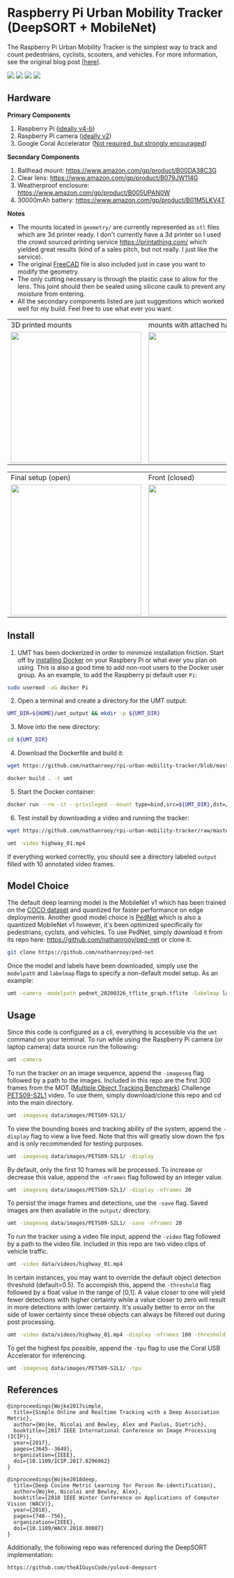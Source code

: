 # Raspberry Pi Urban Mobility Tracker (DeepSORT + MobileNet)

The Raspberry Pi Urban Mobility Tracker is the simplest way to track and count pedestrians, cyclists, scooters, and vehicles. For more information, see the original blog post [<a target="_blank" href="https://nathanrooy.github.io/posts/2019-02-06/raspberry-pi-deep-learning-traffic-tracker/">here</a>].

<span>
  <img src='docs/vid05.webp'>
  <img src='docs/vid02.webp'>
</span>
<span>
  <img src='docs/vid03.webp'>
  <img src='docs/vid04.webp'>
</span>

## Hardware
<b>Primary Components</b>
1) Raspberry Pi (<a target="_blank" href="https://www.raspberrypi.org/products/raspberry-pi-4-model-b"/>ideally v4-b</a>)
2) Raspberry Pi camera (<a target="_blank" href="https://www.raspberrypi.org/products/camera-module-v2/">ideally v2</a>)
3) Google Coral Accelerator (<a target="_blank" href="https://coral.ai/products/accelerator">Not required, but strongly encouraged</a>)

<b>Secondary Components</b>
1) Ballhead mount: https://www.amazon.com/gp/product/B00DA38C3G
2) Clear lens: https://www.amazon.com/gp/product/B079JW114G
3) Weatherproof enclosure: https://www.amazon.com/gp/product/B005UPAN0W
4) 30000mAh battery: https://www.amazon.com/gp/product/B01M5LKV4T

<b>Notes</b>
- The mounts located in `geometry/` are currently represented as `stl` files which are 3d printer ready. I don't currently have a 3d printer so I used the crowd sourced printing service <a target="_blank" href="https://printathing.com/">https://printathing.com/<a> which yielded great results (kind of a sales pitch, but not really. I just like the service).
- The original <a target="_blank" href="https://www.freecadweb.org/">FreeCAD</a> file is also included just in case you want to modify the geometry.
- The only cutting necessary is through the plastic case to allow for the lens. This joint should then be sealed using silicone caulk to prevent any moisture from entering.
- All the secondary components listed are just suggestions which worked well for my build. Feel free to use what ever you want.

<table>
  <tr>
    <td>3D printed mounts</td>
    <td>mounts with attached hardware</td>
  </tr>
  <tr>
    <td><img src='docs/DSCF1478.jpg' height=300></td>
    <td><img src='docs/DSCF1480.jpg' height=300></td>
  </tr>
 </table>
 
 <table>
  <tr>
    <td>Final setup (open)</td>
    <td>Front (closed)</td>
  </tr>
  <tr>
    <td><img src='docs/DSCF1494.jpg' height=300></td>
    <td><img src='docs/DSCF1490.jpg' height=300></td>
  </tr>
 </table>
 
## Install
1) UMT has been dockerized in order to minimize installation friction. Start off by <a href="https://docs.docker.com/engine/install/">installing Docker</a> on your Raspbery Pi or what ever you plan on using. This is also a good time to add non-root users to the Docker user group. As an example, to add the Raspberry pi default user `Pi`:
```sh
sudo usermod -aG docker Pi
```

2) Open a terminal and create a directory for the UMT output:
```sh
UMT_DIR=${HOME}/umt_output && mkdir -p ${UMT_DIR}
```

3) Move into the new directory:
```sh
cd ${UMT_DIR}
```

4) Download the Dockerfile and build it:
```sh
wget https://github.com/nathanrooy/rpi-urban-mobility-tracker/blob/master/Dockerfile

docker build . -t umt
```

5) Start the Docker container:
```sh
docker run --rm -it --privileged --mount type=bind,src=${UMT_DIR},dst=/root umt
```

6) Test install by downloading a video and running the tracker:
```sh
wget https://github.com/nathanrooy/rpi-urban-mobility-tracker/raw/master/data/videos/highway_01.mp4

umt -video highway_01.mp4
```
If everything worked correctly, you should see a directory labeled `output` filled with 10 annotated video frames.


## Model Choice
The default deep learning model is the MobileNet v1 which has been trained on the <a target="_blank" href="http://cocodataset.org">COCO dataset</a> and quantized for faster performance on edge deployments. Another good model choice is <a target="_blank" href="https://github.com/nathanrooy/ped-net">PedNet</a> which is also a quantized MobileNet v1 however, it's been optimized specifically for pedestrians, cyclsts, and vehicles. To use PedNet, simply download it from its repo here: https://github.com/nathanrooy/ped-net or clone it.
```sh
git clone https://github.com/nathanrooy/ped-net
```
Once the model and labels have been downloaded, simply use the `modelpath` and `labelmap` flags to specify a non-default model setup. As an example:
```sh
umt -camera -modelpath pednet_20200326_tflite_graph.tflite -labelmap labels.txt
```

## Usage
Since this code is configured as a cli, everything is accessible via the `umt` command on your terminal. To run while using the Raspberry Pi camera (or laptop camera) data source run the following:
``` sh
umt -camera
```
To run the tracker on an image sequence, append the `-imageseq` flag followed by a path to the images. Included in this repo are the first 300 frames from the MOT (<a target="_blank" href="https://motchallenge.net/">Multiple Object Tracking Benchmark</a>) Challenge <a target="_blank" href="https://motchallenge.net/vis/PETS09-S2L1">PETS09-S2L1</a> video. To use them, simply download/clone this repo and cd into the main directory.
```sh
umt -imageseq data/images/PETS09-S2L1/
```
To view the bounding boxes and tracking ability of the system, append the `-display` flag to view a live feed. Note that this will greatly slow down the fps and is only recommended for testing purposes.
```sh
umt -imageseq data/images/PETS09-S2L1/ -display
```
By default, only the first 10 frames will be processed. To increase or decrease this value, append the `-nframes` flag followed by an integer value.
```sh
umt -imageseq data/images/PETS09-S2L1/ -display -nframes 20
```
To persist the image frames and detections, use the `-save` flag. Saved images are then available in the `output/` directory.
```sh
umt -imageseq data/images/PETS09-S2L1/ -save -nframes 20
```
To run the tracker using a video file input, append the `-video` flag followed by a path to the video file. Included in this repo are two video clips of vehicle traffic.
```sh
umt -video data/videos/highway_01.mp4
```
In certain instances, you may want to override the default object detection threshold (default=0.5). To accompish this, append the `-threshold` flag followed by a float value in the range of [0,1]. A value closer to one will yield fewer detections with higher certainty while a value closer to zero will result in more detections with lower certainty. It's usually better to error on the side of lower certainty since these objects can always be filtered out during post processing.
```sh
umt -video data/videos/highway_01.mp4 -display -nframes 100 -threshold 0.4
```
To get the highest fps possible, append the `-tpu` flag to use the Coral USB Accelerator for inferencing.
```sh
umt -imageseq data/images/PETS09-S2L1/ -tpu
```

## References
```
@inproceedings{Wojke2017simple,
  title={Simple Online and Realtime Tracking with a Deep Association Metric},
  author={Wojke, Nicolai and Bewley, Alex and Paulus, Dietrich},
  booktitle={2017 IEEE International Conference on Image Processing (ICIP)},
  year={2017},
  pages={3645--3649},
  organization={IEEE},
  doi={10.1109/ICIP.2017.8296962}
}

@inproceedings{Wojke2018deep,
  title={Deep Cosine Metric Learning for Person Re-identification},
  author={Wojke, Nicolai and Bewley, Alex},
  booktitle={2018 IEEE Winter Conference on Applications of Computer Vision (WACV)},
  year={2018},
  pages={748--756},
  organization={IEEE},
  doi={10.1109/WACV.2018.00087}
}
```
Additionally, the following repo was referenced during the DeepSORT implementation:
```
https://github.com/theAIGuysCode/yolov4-deepsort
```
